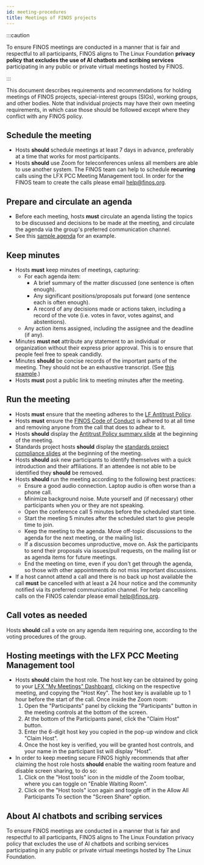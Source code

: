```yaml
---
id: meeting-procedures
title: Meetings of FINOS projects
---
```


:::caution

To ensure FINOS meetings are conducted in a manner that is fair and respectful to all participants, FINOS aligns to The Linux Foundation **privacy policy that excludes the use of AI chatbots and scribing services** participating in any public or private virtual meetings hosted by FINOS.

:::

This document describes requirements and recommendations for holding meetings of FINOS projects, special-interest groups (SIGs), working groups, and other bodies. Note that individual projects may have their own meeting requirements, in which case those should be followed except where they conflict with any FINOS policy.

## Schedule the meeting
* Hosts **should** schedule meetings at least 7 days in advance, preferably at a time that works for most participants. 
* Hosts **should** use Zoom for teleconferences unless all members are able to use another system. The FINOS team can help to schedule **recurring** calls using the LFX PCC Meeting Management tool. In order for the FINOS team to create the calls please email help@finos.org.

##  Prepare and circulate an agenda
* Before each meeting, hosts **must** circulate an agenda listing the topics to be discussed and decisions to be made at the meeting, and circulate the agenda via the group's preferred communication channel.
* See this [sample agenda](https://github.com/finos/software-project-blueprint/issues/new?template=meeting-minutes.md) for an example.

## Keep minutes
* Hosts **must** keep minutes of meetings, capturing:
  * For each agenda item:
    * A brief summary of the matter discussed (one sentence is often enough).
    * Any significant positions/proposals put forward (one sentence each is often enough).
    * A record of any decisions made or actions taken, including a record of the vote (i.e. votes in favor, votes against, and abstentions).
  * Any action items assigned, including the assignee and the deadline (if any).
* Minutes **must not** attribute any statement to an individual or organization without their express prior approval. This is to ensure that people feel free to speak candidly.
* Minutes **should** be concise records of the important parts of the meeting. They should not be an exhaustive transcript. (See [this example](https://github.com/finos/FDC3/issues/481).)
* Hosts **must** post a public link to meeting minutes after the meeting. 

## Run the meeting
* Hosts **must** ensure that the meeting adheres to the [LF Antitrust Policy](http://www.linuxfoundation.org/antitrust-policy).
* Hosts **must** ensure the [FINOS Code of Conduct](https://community.finos.org/docs/governance/code-of-conduct/) is adhered to at all time and removing anyone from the call that does to adhear to it.
* Hosts **should** display the [Antitrust Policy summary slide](/Compliance-Slides/Antitrust-Compliance-Slide.pdf) at the beginning of the meeting.
* Standards project hosts **should** display the [standards project compliance slides](/Compliance-Slides/Standards-Project-Compliance-Slides.pdf) at the beginning of the meeting.
* Hosts **should** ask new participants to identify themselves with a quick introduction and their affiliations. If an attendee is not able to be identified they **should** be removed.
* Hosts **should** run the meeting according to the following best practices:
  * Ensure a good audio connection. Laptop audio is often worse than a phone call.
  * Minimize background noise. Mute yourself and (if necessary) other participants when you or they are not speaking.
  * Open the conference call 5 minutes before the scheduled start time.
  * Start the meeting 5 minutes after the scheduled start to give people time to join.
  * Keep the meeting to the agenda. Move off-topic discussions to the agenda for the next meeting, or the mailing list.
  * If a discussion becomes unproductive, move on. Ask the participants to send their proposals via issues/pull requests, on the mailing list or as agenda items for future meetings.
  * End the meeting on time, even if you don't get through the agenda, so those with other appointments do not miss important discussions.
* If a host cannot attend a call and there is no back up host available the call **must** be cancelled with at least a 24 hour notice and the community notified via its preferred communication channel. For help cancelling calls on the FINOS calendar please email help@finos.org. 

## Call votes as needed
Hosts **should** call a vote on any agenda item requiring one, according to the voting procedures of the group.

## Hosting meetings with the LFX PCC Meeting Management tool
* Hosts **should** claim the host role. The host key can be obtained by going to your [LFX "My Meetings" Dashboard](https://openprofile.dev/my-meetings), clicking on the respective meeting, and copying the "Host Key". The host key is available up to 1 hour before the start of the call. Once inside the Zoom room:
  1. Open the "Participants" panel by clicking the "Participants" button in the meeting controls at the bottom of the screen. 
  2. At the bottom of the Participants panel, click the "Claim Host" button.
  3. Enter the 6-digit host key you copied in the pop-up window and click "Claim Host".
  4. Once the host key is verified, you will be granted host controls, and your name in the participant list will display "Host".
* In order to keep meeting secure FINOS highly recommends that after claiming the host role hosts **should** enable the waiting room feature and disable screen sharing, to do so:
  1. Click on the "Host tools" icon in the middle of the Zoom toolbar, where you can toggle on "Enable Waiting Room".
  2. Click on the "Host tools" icon again and toggle off in the Allow All Participants To section the "Screen Share" option.

## About AI chatbots and scribing services
To ensure FINOS meetings are conducted in a manner that is fair and respectful to all participants, FINOS aligns to The Linux Foundation privacy policy that excludes the use of AI chatbots and scribing services participating in any public or private virtual meetings hosted by The Linux Foundation.


